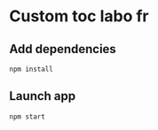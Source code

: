 # Custom toc labo fr

## Add dependencies

````text
npm install
````

## Launch app

````text
npm start
````
